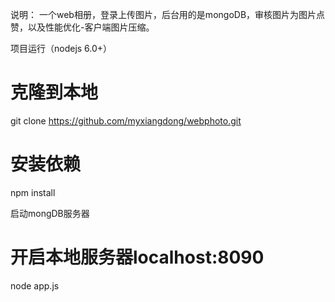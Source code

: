 说明：
一个web相册，登录上传图片，后台用的是mongoDB，审核图片为图片点赞，以及性能优化-客户端图片压缩。

项目运行（nodejs 6.0+）

# 克隆到本地
git clone https://github.com/myxiangdong/webphoto.git

# 安装依赖
npm install

启动mongDB服务器

# 开启本地服务器localhost:8090
node app.js
